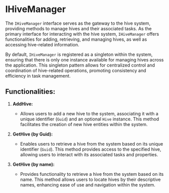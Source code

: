 # IHiveManager

The `IHiveManager` interface serves as the gateway to the hive system, providing methods to manage hives and their associated tasks. As the primary interface for interacting with the hive system, `IHiveManager` offers functionalities for adding, retrieving, and managing hives, as well as accessing hive-related information.

By default, `IHiveManager` is registered as a singleton within the system, ensuring that there is only one instance available for managing hives across the application. This singleton pattern allows for centralized control and coordination of hive-related operations, promoting consistency and efficiency in task management.

## Functionalities:

1. **AddHive:**
   - Allows users to add a new hive to the system, associating it with a unique identifier (`Guid`) and an optional `Hive` instance. This method facilitates the creation of new hive entities within the system.

2. **GetHive (by Guid):**
   - Enables users to retrieve a hive from the system based on its unique identifier (`Guid`). This method provides access to the specified hive, allowing users to interact with its associated tasks and properties.

3. **GetHive (by name):**
   - Provides functionality to retrieve a hive from the system based on its name. This method allows users to locate hives by their descriptive names, enhancing ease of use and navigation within the system.
